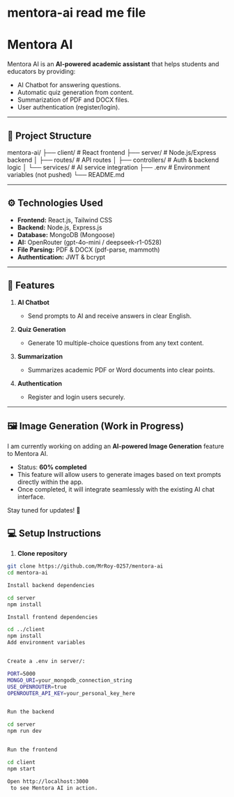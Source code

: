 # mentora-ai read me file
# Mentora AI




Mentora AI is an **AI-powered academic assistant** that helps students and educators by providing:

- AI Chatbot for answering questions.
- Automatic quiz generation from content.
- Summarization of PDF and DOCX files.
- User authentication (register/login).

---

## 📂 Project Structure

mentora-ai/
├── client/ # React frontend
├── server/ # Node.js/Express backend
│ ├── routes/ # API routes
│ ├── controllers/ # Auth & backend logic
│ └── services/ # AI service integration
├── .env # Environment variables (not pushed)
└── README.md


---

## ⚙️ Technologies Used

- **Frontend:** React.js, Tailwind CSS
- **Backend:** Node.js, Express.js
- **Database:** MongoDB (Mongoose)
- **AI:** OpenRouter (gpt-4o-mini / deepseek-r1-0528)
- **File Parsing:** PDF & DOCX (pdf-parse, mammoth)
- **Authentication:** JWT & bcrypt

---

## 🚀 Features

1. **AI Chatbot**
   - Send prompts to AI and receive answers in clear English.

2. **Quiz Generation**
   - Generate 10 multiple-choice questions from any text content.

3. **Summarization**
   - Summarizes academic PDF or Word documents into clear points.

4. **Authentication**
   - Register and login users securely.

---
## 🖼 Image Generation (Work in Progress)

I am currently working on adding an **AI-powered Image Generation** feature to Mentora AI.  
- Status: **60% completed**  
- This feature will allow users to generate images based on text prompts directly within the app.  
- Once completed, it will integrate seamlessly with the existing AI chat interface.

Stay tuned for updates! 🚀


## 💻 Setup Instructions

1. **Clone repository**
```bash
git clone https://github.com/MrRoy-0257/mentora-ai
cd mentora-ai

Install backend dependencies

cd server
npm install

Install frontend dependencies

cd ../client
npm install
Add environment variables


Create a .env in server/:

PORT=5000
MONGO_URI=your_mongodb_connection_string
USE_OPENROUTER=true
OPENROUTER_API_KEY=your_personal_key_here


Run the backend

cd server
npm run dev


Run the frontend

cd client
npm start

Open http://localhost:3000
 to see Mentora AI in action.
